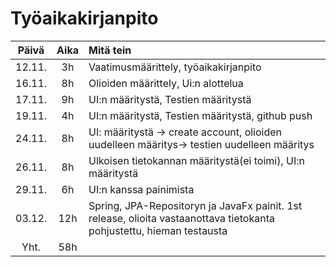 # Työaikakirjanpito

|Päivä |Aika|Mitä tein                                                                   |
|:----:|:--:|:---------------------------------------------------------------------------|
| 12.11. | 3h |Vaatimusmäärittely, työaikakirjanpito                              |
| 16.11. | 8h |Olioiden määrittely, Ui:n alottelua                              |
| 17.11. | 9h |UI:n määritystä, Testien määritystä                              |
| 19.11. | 4h |UI:n määritystä, Testien määritystä, github push                          |
| 24.11. | 8h |UI: määritystä -> create account, olioiden uudelleen määritys-> testien uudelleen määritys    |
| 26.11. | 8h |Ulkoisen tietokannan määritystä(ei toimi), UI:n määritystä   |
| 29.11. | 6h |UI:n kanssa painimista    |
| 03.12. | 12h | Spring, JPA-Repositoryn ja JavaFx painit. 1st release, olioita vastaanottava tietokanta pohjustettu, hieman testausta  |
| Yht. | 58h|                                                                            |


